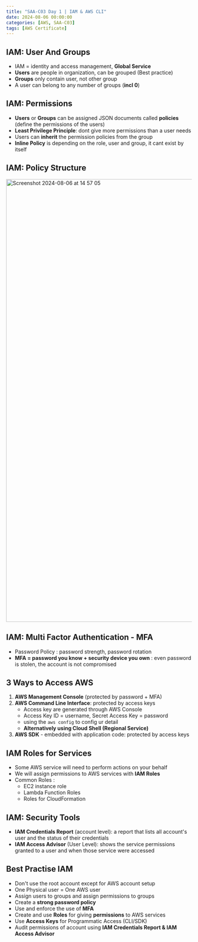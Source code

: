 ```yaml
---
title: "SAA-C03 Day 1 | IAM & AWS CLI"
date: 2024-08-06 00:00:00
categories: [AWS, SAA-C03]
tags: [AWS Certificate]
---
```


## IAM: User And Groups
- IAM = identity and access management, **Global Service**
- **Users** are people in organization, can be grouped (Best practice)
- **Groups** only contain user, not other group
- A user can belong to any number of groups (**incl 0**)

## IAM: Permissions
- **Users** or **Groups** can be assigned JSON documents called **policies** (define the permissions of the users)
- **Least Privilege Principle**: dont give more permissions than a user needs
- Users can **inherit** the permission policies from the group
- **Inline Policy** is depending on the role, user and group, it cant exist by itself

## IAM: Policy Structure
<img width="1198" alt="Screenshot 2024-08-06 at 14 57 05" src="https://github.com/user-attachments/assets/5f4650e5-cb44-4008-a2fa-7a225d26d4f6">


## IAM: Multi Factor Authentication - MFA
- Password Policy : password strength, password rotation
- **MFA = password you know + security device you own** : even password is stolen, the account is not compromised


## 3 Ways to Access AWS
1. **AWS Management Console** (protected by password + MFA)
2. **AWS Command Line Interface**: protected by access keys 
   - Access key are generated through AWS Console
   - Access Key ID = username, Secret Access Key = password
   - using the `aws config` to config ur detail
   - **Alternatively using Cloud Shell (Regional Service)** 
3. **AWS SDK** - embedded with application code: protected by access keys


## IAM Roles for Services
- Some AWS service will need to perform actions on your behalf
- We will assign permissions to AWS services with **IAM Roles**
- Common Roles :
  - EC2 instance role
  - Lambda Function Roles
  - Roles for CloudFormation

## IAM: Security Tools
- **IAM Credentials Report** (account level): a report that lists all account's user and the status of their credentials
- **IAM Access Advisor** (User Level): shows the service permissions granted to a user and when those service were accessed


## Best Practise IAM
- Don't use the root account except for AWS account setup
- One Physical user = One AWS user
- Assign users to groups and assign permissions to groups
- Create a **strong password policy**
- Use and enforce the use of **MFA**
- Create and use **Roles** for giving **permissions** to AWS services
- Use **Access Keys** for Programmatic Access (CLI/SDK)
- Audit permissions of account using **IAM Credentials Report & IAM Access Advisor**
